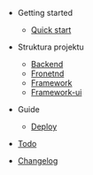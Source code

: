 - Getting started
  - [Quick start](quickstart.md)

- Struktura projektu
  - [Backend](backend.md)
  - [Fronetnd](frontend.md)
  - [Framework](framework.md)
  - [Framework-ui](framework-ui.md)

- Guide
  - [Deploy](deploy.md)

- [Todo](todo.md)
- [Changelog](CHANGELOG.md)